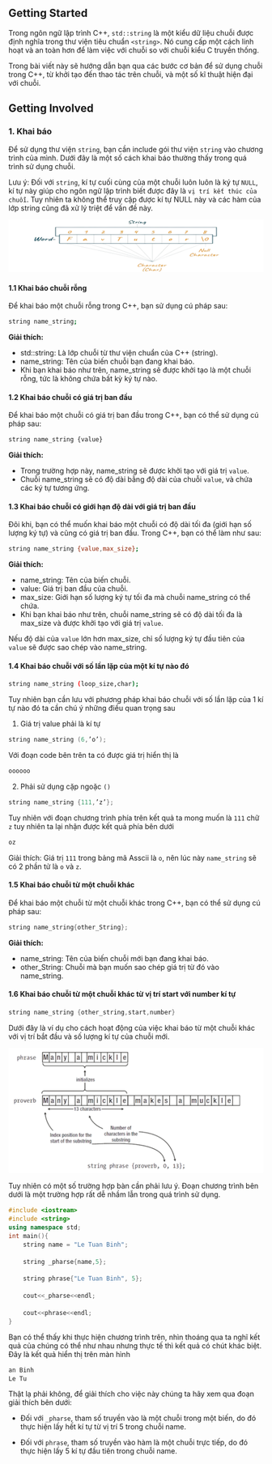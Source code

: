 ## Getting Started

Trong ngôn ngữ lập trình C++, `std::string` là một kiểu dữ liệu chuỗi được định nghĩa trong thư viện tiêu chuẩn `<string>`. Nó cung cấp một cách linh hoạt và an toàn hơn để làm việc với chuỗi so với chuỗi kiểu C truyền thống.

Trong bài viết này sẽ hướng dẫn bạn qua các bước cơ bản để sử dụng chuỗi trong C++, từ khởi tạo đến thao tác trên chuỗi, và một số kĩ thuật hiện đại với chuỗi.

## Getting Involved

### 1. Khai báo

Để sử dụng thư viện `string`, bạn cần include gói thư viện `string` vào chương trình của mình. Dưới đây là một số cách khai báo thường thấy trong quá trình sử dụng chuỗi.

Lưu ý: Đối với `string`, kí tự cuối cùng của một chuỗi luôn luôn là ký tự `NULL`, kí tự này giúp cho ngôn ngữ lập trình biết được đây là `vị trí kết thúc của chuỗi`. Tuy nhiên ta không thể truy cập được kí tự NULL này và các hàm của lớp string cũng đã xử lý triệt để vấn đề này.

![alt text](/images/image_02.png)

#### 1.1 Khai báo chuỗi rỗng

Để khai báo một chuỗi rỗng trong C++, bạn sử dụng cú pháp sau:

```bash
string name_string;
```

**Giải thích:**

-   std::string: Là lớp chuỗi từ thư viện chuẩn của C++ (string).
-   name_string: Tên của biến chuỗi bạn đang khai báo.
-   Khi bạn khai báo như trên, name_string sẽ được khởi tạo là một chuỗi rỗng, tức là không chứa bất kỳ ký tự nào.

#### 1.2 Khai báo chuỗi có giá trị ban đầu

Để khai báo một chuỗi có giá trị ban đầu trong C++, bạn có thể sử dụng cú pháp sau:

```bash
string name_string {value}
```

**Giải thích:**

-   Trong trường hợp này, name_string sẽ được khởi tạo với giá trị `value`.
-   Chuỗi name_string sẽ có độ dài bằng độ dài của chuỗi `value`, và chứa các ký tự tương ứng.

#### 1.3 Khai báo chuỗi có giới hạn độ dài với giá trị ban đầu

Đôi khi, bạn có thể muốn khai báo một chuỗi có độ dài tối đa (giới hạn số lượng ký tự) và cũng có giá trị ban đầu. Trong C++, bạn có thể làm như sau:

```bash
string name_string {value,max_size};
```

**Giải thích:**

-   name_string: Tên của biến chuỗi.
-   value: Giá trị ban đầu của chuỗi.
-   max_size: Giới hạn số lượng ký tự tối đa mà chuỗi name_string có thể chứa.
-   Khi bạn khai báo như trên, chuỗi name_string sẽ có độ dài tối đa là max_size và được khởi tạo với giá trị `value`.

Nếu độ dài của `value` lớn hơn max_size, chỉ số lượng ký tự đầu tiên của `value` sẽ được sao chép vào name_string.

#### 1.4 Khai báo chuỗi với số lần lặp của một kí tự nào đó

```bash
string name_string (loop_size,char);
```

Tuy nhiên bạn cần lưu với phương pháp khai báo chuỗi với số lần lặp của 1 kí tự nào đó ta cần chú ý những điều quan trọng sau

1. Giá trị value phải là kí tự

```c++
string name_string (6,’o’);
```

Với đoạn code bên trên ta có được giá trị hiển thị là

```bash
oooooo
```

2. Phải sử dụng cặp ngoặc `()`

```c++
string name_string {111,’z’};
```

Tuy nhiên với đoạn chương trình phía trên kết quả ta mong muốn là `111` chữ `z` tuy nhiên ta lại nhận được kết quả phía bên dưới

```bash
oz
```

Giải thích: Giá trị `111` trong bảng mã Asscii là `o`, nên lúc này `name_string` sẽ có 2 phần tử là `o` và `z`.

#### 1.5 Khai báo chuỗi từ một chuỗi khác

Để khai báo một chuỗi từ một chuỗi khác trong C++, bạn có thể sử dụng cú pháp sau:

```c++
string name_string{other_String};
```

**Giải thích:**

-   name_string: Tên của biến chuỗi mới bạn đang khai báo.
-   other_String: Chuỗi mà bạn muốn sao chép giá trị từ đó vào name_string.

#### 1.6 Khai báo chuỗi từ một chuỗi khác từ vị trí start với number kí tự

```c++
string name_string {other_string,start,number}
```

Dưới đây là ví dụ cho cách hoạt động của việc khai báo từ một chuỗi khác với vị trí bắt đầu và số lượng kí tự của chuỗi mới.

![alt text](./images/image_01.png)

Tuy nhiên có một số trường hợp bàn cần phải lưu ý. Đoạn chương trình bên dưới là một trường hợp rất dễ nhầm lẫn trong quá trình sử dụng.

```c++
#include <iostream>
#include <string>
using namespace std;
int main(){
    string name = "Le Tuan Binh";

    string _pharse{name,5};

    string phrase{"Le Tuan Binh", 5};

    cout<<_pharse<<endl;

    cout<<phrase<<endl;
}
```

Bạn có thể thấy khi thực hiện chương trình trên, nhìn thoáng qua ta nghĩ kết quả của chúng có thể như nhau nhưng thực tế thì kết quả có chút khác biệt. Đây là kết quả hiển thị trên màn hình

```bash
an Binh
Le Tu
```

Thật lạ phải không, để giải thích cho việc này chúng ta hãy xem qua đoạn giải thích bên dưới:

-   Đối với `_pharse`, tham số truyền vào là một chuỗi trong một biến, do đó thực hiện lấy hết kí tự từ vị trí 5 trong chuỗi name.

-   Đối với `phrase`, tham số truyền vào hàm là một chuỗi trực tiếp, do đó thực hiện lấy 5 kí tự đầu tiên trong chuỗi name.
